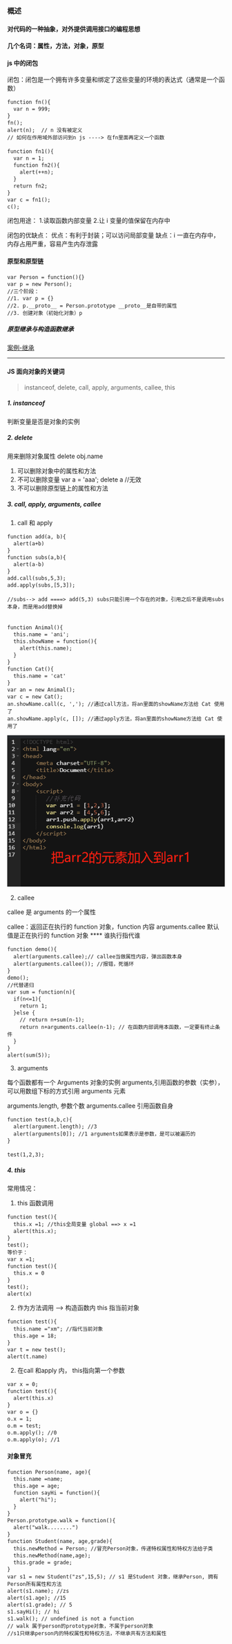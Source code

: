 ### 概述

#### 对代码的一种抽象，对外提供调用接口的编程思想

#### 几个名词：属性，方法，对象，原型

#### js 中的闭包

闭包：闭包是一个拥有许多变量和绑定了这些变量的环境的表达式（通常是一个函数）

```
function fn(){
  var n = 999;
}
fn();
alert(n);  // n 没有被定义
// 如何在作用域外部访问到n js ----> 在fn里面再定义一个函数

function fn1(){
  var n = 1;
  function fn2(){
    alert(++n);
  }
  return fn2;
}
var c = fn1();
c();
```

闭包用途： 1.读取函数内部变量 2.让 i 变量的值保留在内存中

闭包的优缺点：
优点：有利于封装；可以访问局部变量
缺点：i 一直在内存中，内存占用严重，容易产生内存泄露

#### 原型和原型链

```
var Person = function(){}
var p = new Person();
//三个阶段：
//1. var p = {}
//2. p.__proto__ = Person.prototype __proto__是自带的属性
//3. 创建对象（初始化对象）p
```

##### 原型继承与构造函数继承

[案例-继承](demoPage/继承.html)

---

#### JS 面向对象的关键词

> instanceof, delete, call, apply, arguments, callee, this

##### 1. instanceof

判断变量是否是对象的实例

##### 2. delete

用来删除对象属性
delete obj.name

1. 可以删除对象中的属性和方法
2. 不可以删除变量
   var a = 'aaa';
   delete a //无效
3. 不可以删除原型链上的属性和方法

##### 3. call, apply, arguments, callee

1. call 和 apply

```
function add(a, b){
  alert(a+b)
}
function subs(a,b){
  alert(a-b)
}
add.call(subs,5,3);
add.apply(subs,[5,3]);

//subs--> add ====> add(5,3) subs只能引用一个存在的对象，引用之后不是调用subs本身，而是用add替换掉


function Animal(){
  this.name = 'ani';
  this.showName = function(){
    alert(this.name);
  }
}
function Cat(){
  this.name = 'cat'
}
var an = new Animal();
var c = new Cat();
an.showName.call(c, ','); //通过call方法，将an里面的showName方法给 Cat 使用了
an.showName.apply(c, []); //通过apply方法，将an里面的showName方法给 Cat 使用了
```

![apply用法举例](imgs/006.png)

2. callee

callee 是 arguments 的一个属性

callee：返回正在执行的 function 对象，function 内容
arguments.callee 默认值是正在执行的 function 对象 \*\*\*\* 谁执行指代谁

```
function demo(){
  alert(arguments.callee);// callee当做属性内容，弹出函数本身
  alert(arguments.callee()); //报错，死循环
}
demo();
//代替递归
var sum = function(n){
  if(n<=1){
    return 1;
  }else {
    // return n+sum(n-1);
    return n+arguments.callee(n-1); // 在函数内部调用本函数，一定要有终止条件
  }
}
alert(sum(5));
```

3. arguments

每个函数都有一个 Arguments 对象的实例 arguments,引用函数的参数（实参），可以用数组下标的方式引用 arguments 元素

arguments.length, 参数个数
arguments.callee 引用函数自身

```
function test(a,b,c){
  alert(argument.length); //3
  alert(arguments[0]); //1 arguments如果表示是参数，是可以被遍历的
}

test(1,2,3);
```

##### 4. this

常用情况：

1. this 函数调用

```
function test(){
  this.x =1; //this全局变量 global ==> x =1
  alert(this.x);
}
test();
等价于：
var x =1;
function test(){
  this.x = 0
}
test();
alert(x)
```

2. 作为方法调用 --> 构造函数内 this 指当前对象

```
function test(){
  this.name ="xm"; //指代当前对象
  this.age = 18;
}
var t = new test();
alert(t.name)
```

2. 在call 和apply 内， this指向第一个参数

```
var x = 0;
function test(){
  alert(this.x)
}
var o = {}
o.x = 1;
o.m = test;
o.m.apply(); //0
o.m.apply(o); //1
```


#### 对象冒充

```
function Person(name, age){
  this.name =name;
  this.age = age;
  function sayHi = function(){
    alert("hi");
  }
}
Person.prototype.walk = function(){
  alert("walk........")
}
function Student(name, age,grade){
  this.newMethod = Person; //冒充Person对象，传递特权属性和特权方法给子类
  this.newMethod(name,age);
  this.grade = grade;
}
var s1 = new Student("zs",15,5); // s1 是Student 对象，继承Person, 拥有Person所有属性和方法
alert(s1.name); //zs
alert(s1.age); //15
alert(s1.grade); // 5
s1.sayHi(); // hi
s1.walk(); // undefined is not a function
// walk 属于person的prototype对象，不属于person对象
//s1只继承person内的特权属性和特权方法，不继承共有方法和属性